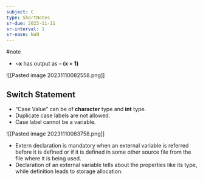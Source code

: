 ```yaml
---
subject: C
type: ShortNotes
sr-due: 2023-11-11
sr-interval: 1
sr-ease: NaN
---
```

#note

- **~x** has output as **– (x + 1)**

![[Pasted image 20231110082558.png]]


## Switch Statement
- “Case Value” can be of **character** type and **int** type.
- Duplicate case labels are not allowed.
- Case label cannot be a variable.

![[Pasted image 20231110083758.png]]

- Extern declaration is mandatory when an external variable is referred before it is defined or if it is defined in some other source file from the file where it is being used.
- Declaration of an external variable tells about the properties like its type, while definition leads to storage allocation.

